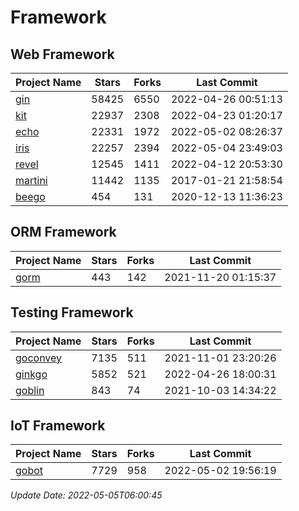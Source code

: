 # Framework

## Web Framework
| Project Name | Stars | Forks | Last Commit |
| ------------ | ----- | ----- | ----------- |
| [gin](https://github.com/gin-gonic/gin) | 58425 | 6550 | 2022-04-26 00:51:13 |
| [kit](https://github.com/go-kit/kit) | 22937 | 2308 | 2022-04-23 01:20:17 |
| [echo](https://github.com/labstack/echo) | 22331 | 1972 | 2022-05-02 08:26:37 |
| [iris](https://github.com/kataras/iris) | 22257 | 2394 | 2022-05-04 23:49:03 |
| [revel](https://github.com/revel/revel) | 12545 | 1411 | 2022-04-12 20:53:30 |
| [martini](https://github.com/go-martini/martini) | 11442 | 1135 | 2017-01-21 21:58:54 |
| [beego](https://github.com/astaxie/beego) | 454 | 131 | 2020-12-13 11:36:23 |

## ORM Framework
| Project Name | Stars | Forks | Last Commit |
| ------------ | ----- | ----- | ----------- |
| [gorm](https://github.com/jinzhu/gorm) | 443 | 142 | 2021-11-20 01:15:37 |

## Testing Framework
| Project Name | Stars | Forks | Last Commit |
| ------------ | ----- | ----- | ----------- |
| [goconvey](https://github.com/smartystreets/goconvey) | 7135 | 511 | 2021-11-01 23:20:26 |
| [ginkgo](https://github.com/onsi/ginkgo) | 5852 | 521 | 2022-04-26 18:00:31 |
| [goblin](https://github.com/franela/goblin) | 843 | 74 | 2021-10-03 14:34:22 |

## IoT Framework
| Project Name | Stars | Forks | Last Commit |
| ------------ | ----- | ----- | ----------- |
| [gobot](https://github.com/hybridgroup/gobot) | 7729 | 958 | 2022-05-02 19:56:19 |

*Update Date: 2022-05-05T06:00:45*